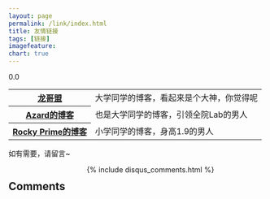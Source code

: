 ```yaml
---
layout: page
permalink: /link/index.html
title: 友情链接
tags: [链接]
imagefeature: 
chart: true
---
```


0.0

<table align='center'>
<tr>
<th><a href='http://www.flygon.net/'>龙哥盟</a></th>
<td>大学同学的博客，看起来是个大神，你觉得呢</td>
</tr>
<tr>
<th><a href='http://azard.me/'>Azard的博客</a></th>
<td>也是大学同学的博客，引领全院Lab的男人</td>
</tr>
<tr>
<th><a href="http://marsrocky.github.io/">Rocky Prime的博客</a></th>
<td>小学同学的博客，身高1.9的男人</td>
</tr>
</table>

如有需要，请留言~
        
<div class="cf"></div>

<section class="summer-disqus row">
<div class="small-12 columns">
<h1 class="summer-comments-header">Comments</h1>
<div id="disqus_thread"></div>
{% include disqus_comments.html %}
</div>
</section>
